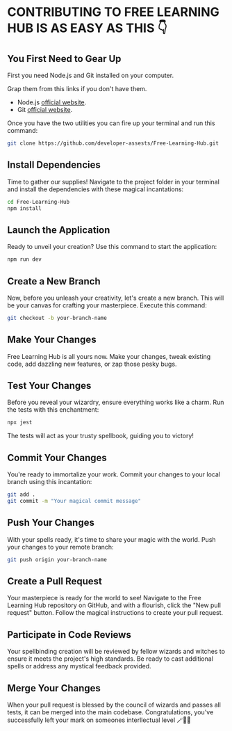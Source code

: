 # CONTRIBUTING TO FREE LEARNING HUB IS AS EASY AS THIS 👇

## You First Need to Gear Up

First you need Node.js and Git installed on your computer.

Grap them from this links if you don't have them.
 - Node.js [official website](https://nodejs.org/en/download).
 - Git [official website](https://git-scm.com/downloads).

Once you have the two utilities you can fire up your terminal and run this command:

```bash
git clone https://github.com/developer-assests/Free-Learning-Hub.git
```

## Install Dependencies

Time to gather our supplies! Navigate to the project folder in your terminal and install the dependencies with these magical incantations:

```bash
cd Free-Learning-Hub
npm install
```

## Launch the Application

Ready to unveil your creation? Use this command to start the application:

```bash
npm run dev
```

## Create a New Branch

Now, before you unleash your creativity, let's create a new branch. This will be your canvas for crafting your masterpiece. Execute this command:

```bash
git checkout -b your-branch-name
```

## Make Your Changes

Free Learning Hub is all yours now. Make your changes, tweak existing code, add dazzling new features, or zap those pesky bugs.

## Test Your Changes

Before you reveal your wizardry, ensure everything works like a charm. Run the tests with this enchantment:

```bash
npx jest
```

The tests will act as your trusty spellbook, guiding you to victory!

## Commit Your Changes

You're ready to immortalize your work. Commit your changes to your local branch using this incantation:

```bash
git add .
git commit -m "Your magical commit message"
```

## Push Your Changes

With your spells ready, it's time to share your magic with the world. Push your changes to your remote branch:

```bash
git push origin your-branch-name
```

## **Create a Pull Request**

Your masterpiece is ready for the world to see! Navigate to the Free Learning Hub repository on GitHub, and with a flourish, click the "New pull request" button. Follow the magical instructions to create your pull request.

## **Participate in Code Reviews**

Your spellbinding creation will be reviewed by fellow wizards and witches to ensure it meets the project's high standards. Be ready to cast additional spells or address any mystical feedback provided.

## Merge Your Changes

When your pull request is blessed by the council of wizards and passes all tests, it can be merged into the main codebase. Congratulations, you've successfully left your mark on someones interllectual level 🪄🔮✨
